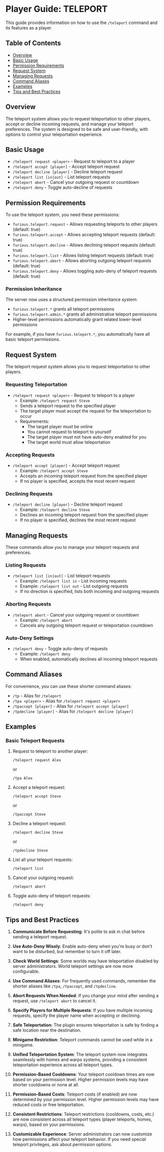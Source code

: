 # Player Guide: TELEPORT

This guide provides information on how to use the `/teleport` command and its features as a player.

## Table of Contents
- [Overview](#overview)
- [Basic Usage](#basic-usage)
- [Permission Requirements](#permission-requirements)
- [Request System](#request-system)
- [Managing Requests](#managing-requests)
- [Command Aliases](#command-aliases)
- [Examples](#examples)
- [Tips and Best Practices](#tips-and-best-practices)

## Overview

The teleport system allows you to request teleportation to other players, accept or decline incoming requests, and manage your teleport preferences. The system is designed to be safe and user-friendly, with options to control your teleportation experience.

## Basic Usage

- `/teleport request <player>` - Request to teleport to a player
- `/teleport accept [player]` - Accept teleport request
- `/teleport decline [player]` - Decline teleport request
- `/teleport list [in|out]` - List teleport requests
- `/teleport abort` - Cancel your outgoing request or countdown
- `/teleport deny` - Toggle auto-decline of requests

## Permission Requirements

To use the teleport system, you need these permissions:

- `furious.teleport.request` - Allows requesting teleports to other players (default: true)
- `furious.teleport.accept` - Allows accepting teleport requests (default: true)
- `furious.teleport.decline` - Allows declining teleport requests (default: true)
- `furious.teleport.list` - Allows listing teleport requests (default: true)
- `furious.teleport.abort` - Allows aborting outgoing teleport requests (default: true)
- `furious.teleport.deny` - Allows toggling auto-deny of teleport requests (default: true)

### Permission Inheritance
The server now uses a structured permission inheritance system:
- `furious.teleport.*` grants all teleport permissions
- `furious.teleport.admin.*` grants all administrative teleport permissions
- Higher-level permissions automatically grant related lower-level permissions

For example, if you have `furious.teleport.*`, you automatically have all basic teleport permissions.

## Request System

The teleport request system allows you to request teleportation to other players.

### Requesting Teleportation
- `/teleport request <player>` - Request to teleport to a player
  - Example: `/teleport request Steve`
  - Sends a teleport request to the specified player
  - The target player must accept the request for the teleportation to occur
  - Requirements:
    - The target player must be online
    - You cannot request to teleport to yourself
    - The target player must not have auto-deny enabled for you
    - The target world must allow teleportation

### Accepting Requests
- `/teleport accept [player]` - Accept teleport request
  - Example: `/teleport accept Steve`
  - Accepts an incoming teleport request from the specified player
  - If no player is specified, accepts the most recent request

### Declining Requests
- `/teleport decline [player]` - Decline teleport request
  - Example: `/teleport decline Steve`
  - Declines an incoming teleport request from the specified player
  - If no player is specified, declines the most recent request

## Managing Requests

These commands allow you to manage your teleport requests and preferences.

### Listing Requests
- `/teleport list [in|out]` - List teleport requests
  - Example: `/teleport list in` - List incoming requests
  - Example: `/teleport list out` - List outgoing requests
  - If no direction is specified, lists both incoming and outgoing requests

### Aborting Requests
- `/teleport abort` - Cancel your outgoing request or countdown
  - Example: `/teleport abort`
  - Cancels any outgoing teleport request or teleportation countdown

### Auto-Deny Settings
- `/teleport deny` - Toggle auto-deny of requests
  - Example: `/teleport deny`
  - When enabled, automatically declines all incoming teleport requests

## Command Aliases

For convenience, you can use these shorter command aliases:

- `/tp` - Alias for `/teleport`
- `/tpa <player>` - Alias for `/teleport request <player>`
- `/tpaccept [player]` - Alias for `/teleport accept [player]`
- `/tpdecline [player]` - Alias for `/teleport decline [player]`

## Examples

### Basic Teleport Requests

1. Request to teleport to another player:
   ```
   /teleport request Alex
   ```
   or
   ```
   /tpa Alex
   ```

2. Accept a teleport request:
   ```
   /teleport accept Steve
   ```
   or
   ```
   /tpaccept Steve
   ```

3. Decline a teleport request:
   ```
   /teleport decline Steve
   ```
   or
   ```
   /tpdecline Steve
   ```

4. List all your teleport requests:
   ```
   /teleport list
   ```

5. Cancel your outgoing request:
   ```
   /teleport abort
   ```

6. Toggle auto-deny of teleport requests:
   ```
   /teleport deny
   ```

## Tips and Best Practices

1. **Communicate Before Requesting**: It's polite to ask in chat before sending a teleport request.

2. **Use Auto-Deny Wisely**: Enable auto-deny when you're busy or don't want to be disturbed, but remember to turn it off later.

3. **Check World Settings**: Some worlds may have teleportation disabled by server administrators. World teleport settings are now more configurable.

4. **Use Command Aliases**: For frequently used commands, remember the shorter aliases like `/tpa`, `/tpaccept`, and `/tpdecline`.

5. **Abort Requests When Needed**: If you change your mind after sending a request, use `/teleport abort` to cancel it.

6. **Specify Players for Multiple Requests**: If you have multiple incoming requests, specify the player name when accepting or declining.

7. **Safe Teleportation**: The plugin ensures teleportation is safe by finding a safe location near the destination.

8. **Minigame Restriction**: Teleport commands cannot be used while in a minigame.

9. **Unified Teleportation System**: The teleport system now integrates seamlessly with homes and warps systems, providing a consistent teleportation experience across all teleport types.

10. **Permission-Based Cooldowns**: Your teleport cooldown times are now based on your permission level. Higher permission levels may have shorter cooldowns or none at all.

11. **Permission-Based Costs**: Teleport costs (if enabled) are now determined by your permission level. Higher permission levels may have reduced costs or free teleportation.

12. **Consistent Restrictions**: Teleport restrictions (cooldowns, costs, etc.) are now consistent across all teleport types (player teleports, homes, warps), based on your permissions.

13. **Customizable Experience**: Server administrators can now customize how permissions affect your teleport behavior. If you need special teleport privileges, ask about permission options.